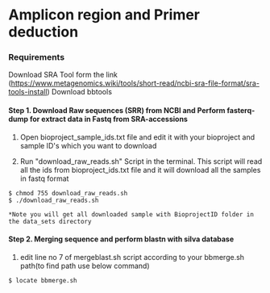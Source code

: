 # Amplicon region and Primer deduction

### Requirements 
Download SRA Tool form the link (https://www.metagenomics.wiki/tools/short-read/ncbi-sra-file-format/sra-tools-install)
Download bbtools 
#### Step 1. Download Raw sequences (SRR) from NCBI and Perform fasterq-dump for extract data in Fastq from SRA-accessions

1) Open bioproject_sample_ids.txt file and edit it with your bioproject and sample ID's which you want to download

2) Run "download_raw_reads.sh" Script in the terminal. This script will read all the ids from bioproject_ids.txt file and it will download all the samples in fastq format

```
$ chmod 755 download_raw_reads.sh
$ ./download_raw_reads.sh

*Note you will get all downloaded sample with BioprojectID folder in the data_sets directory
```
#### Step 2. Merging sequence and perform blastn with silva database

1) edit line no 7 of mergeblast.sh script according to your bbmerge.sh path(to find path use below command)
```
$ locate bbmerge.sh
```




